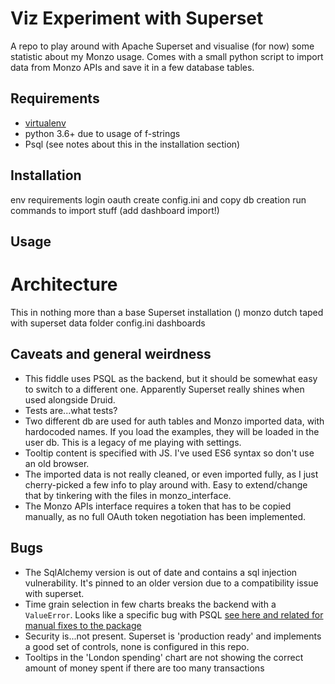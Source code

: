 # Viz Experiment with Superset

A repo to play around with Apache Superset and visualise (for now) some statistic about my Monzo usage. 
Comes with a small python script to import data from Monzo APIs and save it in a few database tables.


## Requirements

* [virtualenv](https://virtualenv.pypa.io/en/latest/installation/)
* python 3.6+ due to usage of f-strings
* Psql (see notes about this in the installation section)

## Installation


env
requirements
login oauth
create config.ini and copy
db creation
run commands to import stuff (add dashboard import!)

## Usage

# Architecture

This in nothing more than a base Superset installation ()
monzo dutch taped with superset
data folder
config.ini
dashboards

## Caveats and general weirdness

- This fiddle uses PSQL as the backend, but it should be somewhat easy to switch to a different one. Apparently Superset really shines when used alongside Druid.
- Tests are...what tests?
- Two different db are used for auth tables and Monzo imported data, with hardocoded names. If you load the examples, they will be loaded in the user db. This is a legacy of me playing with settings.
- Tooltip content is specified with JS. I've used ES6 syntax so don't use an old browser.
- The imported data is not really cleaned, or even imported fully, as I just cherry-picked a few info to play around with. Easy to extend/change that by tinkering with the files in monzo_interface.
- The Monzo APIs interface requires a token that has to be copied manually, as no full OAuth token negotiation has been implemented.

## Bugs

- The SqlAlchemy version is out of date and contains a sql injection vulnerability. It's pinned to an older version due to a compatibility issue with superset.
- Time grain selection in few charts breaks the backend with a `ValueError`. Looks like a specific bug with PSQL [see here and related for manual fixes to the package](https://github.com/apache/incubator-superset/issues/5015)
- Security is...not present. Superset is 'production ready' and implements a good set of controls, none is configured in this repo.
- Tooltips in the 'London spending' chart are not showing the correct amount of money spent if there are too many transactions
